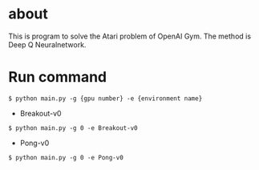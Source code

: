# about

This is program to solve the Atari problem of OpenAI Gym.
The method is Deep Q Neuralnetwork.

# Run command

~~~
$ python main.py -g {gpu number} -e {environment name}
~~~

- Breakout-v0

~~~
$ python main.py -g 0 -e Breakout-v0
~~~

- Pong-v0

~~~
$ python main.py -g 0 -e Pong-v0
~~~
